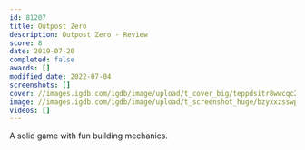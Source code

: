 ```yaml
---
id: 81207
title: Outpost Zero
description: Outpost Zero - Review
score: 8
date: 2019-07-20
completed: false
awards: []
modified_date: 2022-07-04
screenshots: []
cover: //images.igdb.com/igdb/image/upload/t_cover_big/teppdsitr8wwcqc2kjiu.jpg
image: //images.igdb.com/igdb/image/upload/t_screenshot_huge/bzyxxzsswpscdsdlbkyl.jpg
videos: []
---
```

A solid game with fun building mechanics.